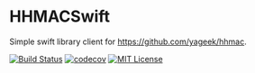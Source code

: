 HHMACSwift
======

Simple swift library client for https://github.com/yageek/hhmac.

[![Build Status](https://travis-ci.org/yageek/HHMACSwift.svg?branch=master)](https://travis-ci.org/yageek/HHMACSwift)
[![codecov](https://codecov.io/gh/yageek/HHMACSwift/branch/master/graph/badge.svg)](https://codecov.io/gh/yageek/HHMACSwift)
[![MIT License](http://img.shields.io/badge/license-MIT-blue.svg?style=flat)](LICENSE)